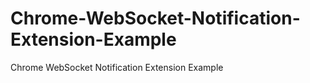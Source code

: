 Chrome-WebSocket-Notification-Extension-Example
===============================================

Chrome WebSocket Notification Extension Example

